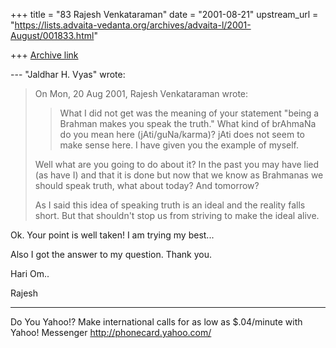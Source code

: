 +++
title = "83 Rajesh Venkataraman"
date = "2001-08-21"
upstream_url = "https://lists.advaita-vedanta.org/archives/advaita-l/2001-August/001833.html"

+++
[Archive link](https://lists.advaita-vedanta.org/archives/advaita-l/2001-August/001833.html)

--- "Jaldhar H. Vyas" <jaldhar at BRAINCELLS.COM> wrote:
> On Mon, 20 Aug 2001, Rajesh Venkataraman wrote:
>
> > What I did not get was the meaning of your
> statement
> > "being a Brahman makes you speak the truth." What
> kind
> > of brAhmaNa do you mean here (jAti/guNa/karma)?
> jAti
> > does not seem to make sense here. I have given you
> the
> > example of myself.
> >
>
> Well what are you going to do about it?  In the past
> you may have lied (as
> have I) and that it is done but now that we know as
> Brahmanas we should
> speak truth, what about today?  And tomorrow?
>
> As I said this idea of speaking truth is an ideal
> and the reality falls
> short.  But that shouldn't stop us from striving to
> make the ideal alive.
>


Ok. Your point is well taken! I am trying my best...

Also I got the answer to my question. Thank you.

Hari Om..

Rajesh

__________________________________________________
Do You Yahoo!?
Make international calls for as low as $.04/minute with Yahoo! Messenger
http://phonecard.yahoo.com/


